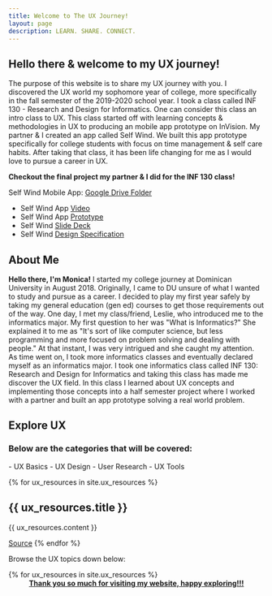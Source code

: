 ```yaml
---
title: Welcome to The UX Journey!
layout: page
description: LEARN. SHARE. CONNECT.
---
```

## **Hello there & welcome to my UX journey!**

The purpose of this website is to share my UX journey with you. I discovered the UX world my sophomore year of college, more specifically in the fall semester of the 2019-2020 school year. I took a class called INF 130 - Research and Design for Informatics. One can consider this class an intro class to UX. This class started off with learning concepts & methodologies in UX to producing an mobile app prototype on InVision. My partner & I created an app called Self Wind. We built this app prototype specifically for college students with focus on time management & self care habits. After taking that class, it has been life changing for me as I would love to pursue a career in UX.

**Checkout the final project my partner & I did for the INF 130 class!**

Self Wind Mobile App: [Google Drive Folder](https://drive.google.com/drive/folders/1KDjBvgNL-90V-HWfQKFecQ_WxXeZktib?usp=sharing)
- Self Wind App [Video](https://www.youtube.com/watch?v=DKGHDoKX1iw&t=1s)
- Self Wind App [Prototype](https://projects.invisionapp.com/prototype/ck37tw6d6003qel01e3sxl391/play)
- Self Wind [Slide Deck](https://drive.google.com/file/d/1ckfrvSx-cHvsaztGnpVGXufCcoqpmLYt/view?usp=sharing)
- Self Wind [Design Specification](https://drive.google.com/file/d/1iNyZE5q3RhSJxcDvp8n3dlMNscotHS5S/view?usp=sharing)

## **About Me**
**Hello there, I'm Monica!** I started my college journey at Dominican University in August 2018. Originally, I came to DU unsure of what I wanted to study and pursue as a career. I decided to play my first year safely by taking my general education (gen ed) courses to get those requirements out of the way. One day, I met my class/friend, Leslie, who introduced me to the informatics major. My first question to her was "What is Informatics?" She explained it to me as "It's sort of like computer science, but less programming and more focused on problem solving and dealing with people." At that instant, I was very intrigued and she caught my attention. As time went on, I took more informatics classes and eventually declared myself as an informatics major. I took one informatics class called INF 130: Research and Design for Informatics and taking this class has made me discover the UX field. In this class I learned about UX concepts and implementing those concepts into a half semester project where I worked with a partner and built an app prototype solving a real world problem.

## **Explore UX**
<h3>Below are the categories that will be covered:</h3>
- UX Basics
- UX Design
- User Research
- UX Tools

{% for ux_resources in site.ux_resources %}
  <h2>{{ ux_resources.title }}</h2>
  <p>{{ ux_resources.content }}</p>
  <a href="{{ ux_resources.source }}" target="_blank">Source</a>
{% endfor %}

<p>Browse the UX topics down below:</p>
{% for ux_resources in site.ux_resources %}
  <div class="ux-teaser clearfix">
    <div class=img-left teaser-image">
      <a href="{{ ux_resources.url }}" alt="go to the detail page"


### **<center>Thank you so much for visiting my website, happy exploring!!!</center>**
